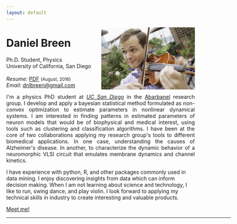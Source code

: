 ```yaml
---
layout: default
---
```


<!-- {% include image.html url="/images/teaching.jpg" caption="Daniel Breen" width=200 align="right" %} -->

<a href="/images/teaching.jpg" target="_blank"><img src="images/teaching.jpg" alt="Daniel Breen" style="width:250px;" align="right"></a>

# Daniel Breen
Ph.D. Student, Physics <br>
University of California, San Diego <br><br>
<em>Resume: </em><a href="/files/resume.pdf" target="_blank">PDF</a>  <small>(August, 2016)</small> <br>
<em>Email: </em><a href="mailto:dnlbreen@gmail.com">dnlbreen@gmail.com</a> <br>

<p align="justify" style="max-width:600px">
I'm a physics PhD student at <em><a class="tosu" href="http://www.ucsd.edu/" target="_blank">UC San Diego</a></em> in the <a href="https://www-physics.ucsd.edu/fac_staff/fac_profile/faculty_description.php?person_id=1" target="_blank">Abarbanel</a> research group. I develop and apply a bayesian statistical method formulated as non-convex optimization to estimate parameters in nonlinear dynamical systems. I am interested in finding patterns in estimated parameters of neuron models that would be of biophysical and medical interest, using tools such as clustering and classification algorithms. I have been at the core of two collaborations applying my research group's tools to different biomedical applications. In one case, understanding the causes of Alzheimer's disease. In another, to characterize the dynamic behavior of a neuromorphic VLSI circuit that emulates membrane dynamics and channel kinetics. </p>

<p>I have experience with python, R, and other packages commonly used in data mining. I enjoy discovering insights from data which can inform decision making. When I am not learning about science and technology, I like to run, swing dance, and play violin. I look forward to applying my technical skills in industry to create interesting and valuable products.<br></p>

<p><a href="http://doodle.com/dnlbreen" target="_blank">Meet me!</a></p>

<hr width="600px">

<br>


